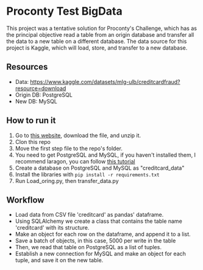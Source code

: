 # Proconty Test BigData
This project was a tentative solution for Proconty's Challenge, which has as the principal objective read a table from an origin database and transfer all the data to a new table on a different database. The data source for this project is Kaggle, which will load, store, and transfer to a new database.

## Resources
* Data: https://www.kaggle.com/datasets/mlg-ulb/creditcardfraud?resource=download
* Origin DB: PostgreSQL
* New DB: MySQL

## How to run it
1. Go to [this website](https://www.kaggle.com/datasets/mlg-ulb/creditcardfraud?resource=download), download the file, and unzip it.
2. Clon this repo
3. Move the first step file to the repo's folder.
4. You need to get PostgreSQL and MySQL, if you haven't installed them, I recommend laragon, you can follow [this tutorial](https://www.kreaweb.be/laragon-add-postgresql/)
5. Create a database on PostgreSQL and MySQL as "creditcard_data"
6. Install the libraries with `pip install -r requirements.txt`
7. Run Load_oring.py, then transfer_data.py

## Workflow
* Load data from CSV file 'creditcard' as pandas' dataframe.
* Using SQLAlchemy we create a class that contains the table name 'creditcard' with its structure.
* Make an object for each row on the dataframe, and append it to a list.
* Save a batch of objects, in this case, 5000 per write in the table
* Then, we read that table on PostgreSQL as a list of tuples.
* Establish a new connection for MySQL and make an object for each tuple, and save it on the new table.
